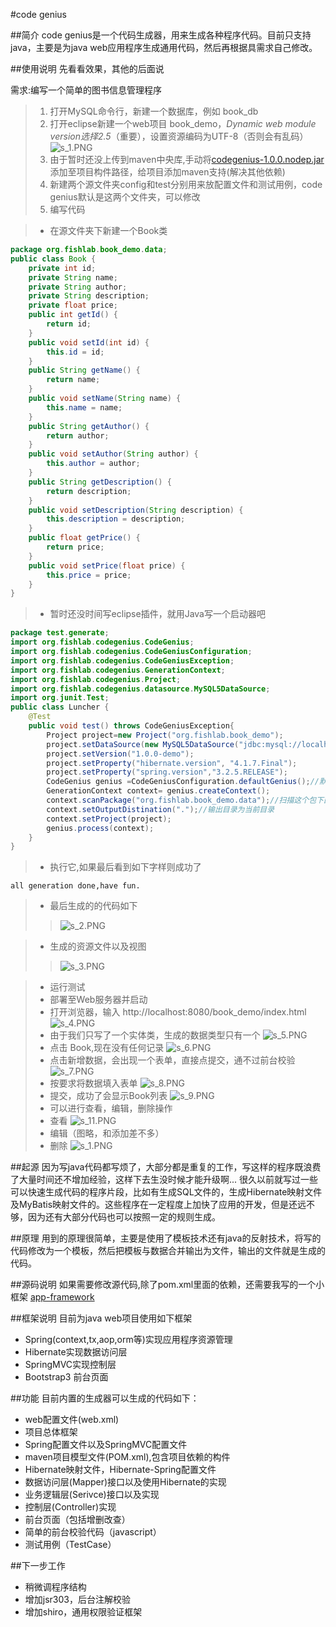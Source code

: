 #code genius

##简介
code genius是一个代码生成器，用来生成各种程序代码。目前只支持java，主要是为java web应用程序生成通用代码，然后再根据具需求自己修改。

##使用说明
先看看效果，其他的后面说

需求:编写一个简单的图书信息管理程序
>1. 打开MySQL命令行，新建一个数据库，例如 book_db
>2. 打开eclipse新建一个web项目 book_demo，*Dynamic web module version选择2.5*（重要），设置资源编码为UTF-8（否则会有乱码）
>![s_1.PNG](./genius/screenshot/s_1.PNG)
>3. 由于暂时还没上传到maven中央库,手动将[codegenius-1.0.0.nodep.jar](https://github.com/fishlab/codegenius/blob/master/genius/prebuild/codegenius-1.0.0.nodep.jar?raw=true) 添加至项目构件路径，给项目添加maven支持(解决其他依赖)
>4. 新建两个源文件夹config和test分别用来放配置文件和测试用例，code genius默认是这两个文件夹，可以修改
>5. 编写代码

>* 在源文件夹下新建一个Book类
```java
package org.fishlab.book_demo.data;
public class Book {
	private int id;
	private String name;
	private String author;
	private String description;
	private float price;
	public int getId() {
		return id;
	}
	public void setId(int id) {
		this.id = id;
	}
	public String getName() {
		return name;
	}
	public void setName(String name) {
		this.name = name;
	}
	public String getAuthor() {
		return author;
	}
	public void setAuthor(String author) {
		this.author = author;
	}
	public String getDescription() {
		return description;
	}
	public void setDescription(String description) {
		this.description = description;
	}
	public float getPrice() {
		return price;
	}
	public void setPrice(float price) {
		this.price = price;
	}
}
```

>* 暂时还没时间写eclipse插件，就用Java写一个启动器吧
```java
package test.generate;
import org.fishlab.codegenius.CodeGenius;
import org.fishlab.codegenius.CodeGeniusConfiguration;
import org.fishlab.codegenius.CodeGeniusException;
import org.fishlab.codegenius.GenerationContext;
import org.fishlab.codegenius.Project;
import org.fishlab.codegenius.datasource.MySQL5DataSource;
import org.junit.Test;
public class Luncher {
    @Test
    public void test() throws CodeGeniusException{
        Project project=new Project("org.fishlab.book_demo");
        project.setDataSource(new MySQL5DataSource("jdbc:mysql://localhost:3306/book_db","root","123456"));
        project.setVersion("1.0.0-demo");
        project.setProperty("hibernate.version", "4.1.7.Final");
        project.setProperty("spring.version","3.2.5.RELEASE");
        CodeGenius genius =CodeGeniusConfiguration.defaultGenius();//默认的配置实例
        GenerationContext context= genius.createContext();
        context.scanPackage("org.fishlab.book_demo.data");//扫描这个包下面的所有类
        context.setOutputDistination(".");//输出目录为当前目录
        context.setProject(project);
        genius.process(context);
    }
}
```
>* 执行它,如果最后看到如下字样则成功了
```console
all generation done,have fun.
```

>* 最后生成的的代码如下
>>![s_2.PNG](./genius/screenshot/s_2.PNG)

>* 生成的资源文件以及视图
>>![s_3.PNG](./genius/screenshot/s_3.PNG)

>* 运行测试
>* 部署至Web服务器并启动
>* 打开浏览器，输入 http://localhost:8080/book_demo/index.html
>![s_4.PNG](./genius/screenshot/s_4.PNG)
>* 由于我们只写了一个实体类，生成的数据类型只有一个
>![s_5.PNG](./genius/screenshot/s_5.PNG)
>* 点击 Book,现在没有任何记录
>![s_6.PNG](./genius/screenshot/s_6.PNG)
>* 点击新增数据，会出现一个表单，直接点提交，通不过前台校验
>![s_7.PNG](./genius/screenshot/s_7.PNG)
>* 按要求将数据填入表单
>![s_8.PNG](./genius/screenshot/s_8.PNG)
>* 提交，成功了会显示Book列表
>![s_9.PNG](./genius/screenshot/s_9.PNG)
>* 可以进行查看，编辑，删除操作
>* 查看
>![s_11.PNG](./genius/screenshot/s_10.PNG)
>* 编辑（图略，和添加差不多）
>* 删除
>![s_1.PNG](./genius/screenshot/s_11.PNG)

##起源
因为写java代码都写烦了，大部分都是重复的工作，写这样的程序既浪费了大量时间还不增加经验，这样下去生没时候才能升级啊...
很久以前就写过一些可以快速生成代码的程序片段，比如有生成SQL文件的，生成Hibernate映射文件及MyBatis映射文件的。这些程序在一定程度上加快了应用的开发，但是还远不够，因为还有大部分代码也可以按照一定的规则生成。

##原理
用到的原理很简单，主要是使用了模板技术还有java的反射技术，将写的代码修改为一个模板，然后把模板与数据合并输出为文件，输出的文件就是生成的代码。

##源码说明
如果需要修改源代码,除了pom.xml里面的依赖，还需要我写的一个小框架 
[app-framework](https://github.com/fishlab/app-framework)


##框架说明
目前为java web项目使用如下框架

* Spring(context,tx,aop,orm等)实现应用程序资源管理
* Hibernate实现数据访问层
* SpringMVC实现控制层
* Bootstrap3 前台页面

##功能
目前内置的生成器可以生成的代码如下：

* web配置文件(web.xml)
* 项目总体框架
* Spring配置文件以及SpringMVC配置文件
* maven项目模型文件(POM.xml),包含项目依赖的构件
* Hibernate映射文件，Hibernate-Spring配置文件
* 数据访问层(Mapper)接口以及使用Hibernate的实现
* 业务逻辑层(Serivce)接口以及实现
* 控制层(Controller)实现
* 前台页面（包括增删改查）
* 简单的前台校验代码（javascript）
* 测试用例（TestCase）

##下一步工作
* 稍微调程序结构
* 增加jsr303，后台注解校验
* 增加shiro，通用权限验证框架

